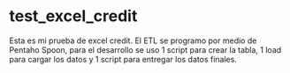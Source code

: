 # test_excel_credit
Esta es mi prueba de excel credit. El ETL se programo por medio de Pentaho Spoon, para el desarrollo se uso 1 script para crear la tabla, 1 load para cargar los datos y 1 script para entregar los datos finales.
